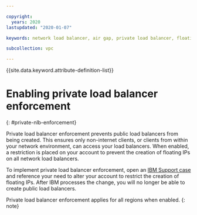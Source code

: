 ```yaml
---

copyright:
  years: 2020
lastupdated: "2020-01-07"

keywords: network load balancer, air gap, private load balancer, floating ip

subcollection: vpc

---
```


{{site.data.keyword.attribute-definition-list}}

# Enabling private load balancer enforcement
{: #private-nlb-enforcement}

Private load balancer enforcement prevents public load balancers from being created. This ensures only non-internet clients, or clients from within your network environment, can access your load balancers. When enabled, a restriction is placed on your account to prevent the creation of floating IPs on all network load balancers.

To implement private load balancer enforcement, open an [IBM Support case](/docs/get-support?topic=get-support-using-avatar) and reference your need to alter your account to restrict the creation of floating IPs. After IBM processes the change, you will no longer be able to create public load balancers.

Private load balancer enforcement applies for all regions when enabled.
{: note}
